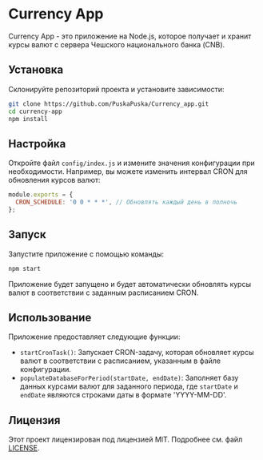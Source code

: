 # Currency App

Currency App - это приложение на Node.js, которое получает и хранит курсы валют с сервера Чешского национального банка (CNB).

## Установка

Склонируйте репозиторий проекта и установите зависимости:

```bash
git clone https://github.com/PuskaPuska/Currency_app.git
cd currency-app
npm install
```

## Настройка

Откройте файл `config/index.js` и измените значения конфигурации при необходимости. Например, вы можете изменить интервал CRON для обновления курсов валют:

```javascript
module.exports = {
  CRON_SCHEDULE: '0 0 * * *', // Обновлять каждый день в полночь
};
```

## Запуск

Запустите приложение с помощью команды:

```bash
npm start
```

Приложение будет запущено и будет автоматически обновлять курсы валют в соответствии с заданным расписанием CRON.

## Использование

Приложение предоставляет следующие функции:

- `startCronTask()`: Запускает CRON-задачу, которая обновляет курсы валют в соответствии с расписанием, указанным в файле конфигурации.
- `populateDatabaseForPeriod(startDate, endDate)`: Заполняет базу данных курсами валют для заданного периода, где `startDate` и `endDate` являются строками даты в формате 'YYYY-MM-DD'.

## Лицензия

Этот проект лицензирован под лицензией MIT. Подробнее см. файл [LICENSE](LICENSE).
